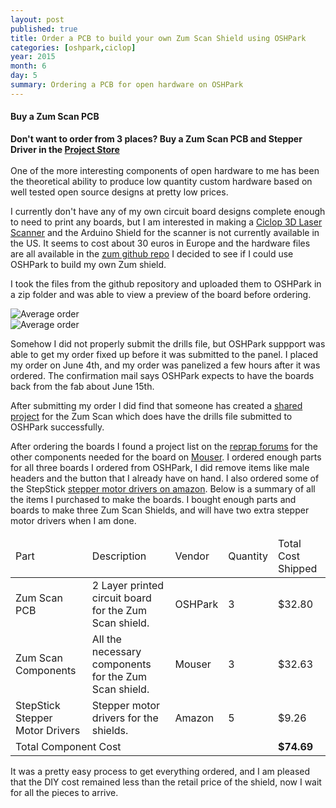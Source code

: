 ```yaml
---
layout: post
published: true
title: Order a PCB to build your own Zum Scan Shield using OSHPark
categories: [oshpark,ciclop]
year: 2015
month: 6
day: 5
summary: Ordering a PCB for open hardware on OSHPark
---
```


<div class="alert alert-info">
    <h4 class="alert-header">Buy a Zum Scan PCB</h4>
    <strong>Don't want to order from 3 places? Buy a Zum Scan PCB and Stepper Driver in the <a href="/store">Project Store</a></strong>
</div>
<br/>
One of the more interesting components of open hardware to me has been the theoretical ability to produce low quantity custom hardware based on well tested open source designs at pretty low prices.

I currently don't have any of my own circuit board designs complete enough to need to print any boards, but I am interested in making a [Ciclop 3D Laser Scanner](http://www.thingiverse.com/thing:740357) and the Arduino Shield for the scanner is not currently available in the US.  It seems to cost about 30 euros in Europe and the hardware files are all available in the [zum github repo](https://github.com/bq/zum) I decided to see if I could use OSHPark to build my own Zum shield.

I took the files from the github repository and uploaded them to OSHPark in a zip folder and was able to view a preview of the board before ordering.

<div class="row">
  <div class="col-md-6">
  <img alt="Average order" src="//garthvh.com/assets/img/ciclop/zum_scan_pcb_front.png" class="img-responsive img-rounded" />
  </div>
  <div class="col-md-6">
  <img alt="Average order" src="//garthvh.com/assets/img/ciclop/zum_scan_pcb_back.png" class="img-responsive img-rounded" />
  </div>
</div>

Somehow I did not properly submit the drills file, but OSHPark suppport was able to get my order fixed up before it was submitted to the panel. I placed my order on June 4th, and my order was panelized a few hours after it was ordered. The confirmation mail says OSHPark expects to have the boards back from the fab about June 15th.

After submitting my order I did find that someone has created a [shared project](https://oshpark.com/shared_projects/DvU87rGe) for the Zum Scan which does have the drills file submitted to OSHPark successfully.

After ordering the boards I found a project list on the [reprap forums](http://forums.reprap.org/read.php?138,461968) for the other components needed for the board on [Mouser](https://www.mouser.com/ProjectManager/ProjectDetail.aspx?AccessID=6952239cf8).  I ordered enough parts for all three boards I ordered from OSHPark, I did remove items like male headers and the button that I already have on hand. I also ordered some of the StepStick [stepper motor drivers on amazon](http://www.amazon.com/gp/product/B00MQR93QC).  Below is a summary of all the items I purchased to make the boards.  I bought enough parts and boards to make three Zum Scan Shields, and will have two extra stepper motor drivers when I am done.

<div class="table-responsive">
  <table class="table table-striped table-bordered table-hover">
    <thead>
      <tr>
        <td>Part</td>
        <td>Description</td>
        <td>Vendor</td>
        <td>Quantity</td>
        <td>Total Cost Shipped</td>
      </tr>
    <thead>
    <tbody>
      <tr>
        <td>Zum Scan PCB</td>
        <td>2 Layer printed circuit board for the Zum Scan shield.</td>
        <td>OSHPark</td>
        <td>3</td>
        <td>$32.80</td>
      </tr>
      <tr>
        <td>Zum Scan Components</td>
        <td>All the necessary components for the Zum Scan shield.</td>
        <td>Mouser</td>
        <td>3</td>
        <td>$32.63</td>
      </tr>
      <tr>
        <td>StepStick Stepper Motor Drivers</td>
        <td>Stepper motor drivers for the shields.</td>
        <td>Amazon</td>
        <td>5</td>
        <td>$9.26</td>
      </tr>
      <tr>
        <td colspan="4">Total Component Cost</td>
        <td><strong>$74.69</strong></td>
      </tr>
    </tbody>
  </table>
</div>

It was a pretty easy process to get everything ordered, and I am pleased that the DIY cost remained less than the retail price of the shield, now I wait for all the pieces to arrive.
